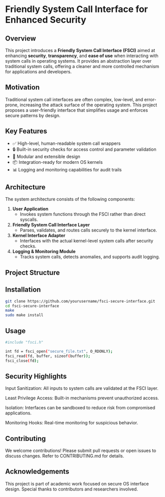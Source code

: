 # Friendly System Call Interface for Enhanced Security

## Overview

This project introduces a **Friendly System Call Interface (FSCI)** aimed at enhancing **security**, **transparency**, and **ease of use** when interacting with system calls in operating systems. It provides an abstraction layer over traditional system calls, offering a cleaner and more controlled mechanism for applications and developers.

## Motivation

Traditional system call interfaces are often complex, low-level, and error-prone, increasing the attack surface of the operating system. This project proposes a user-friendly interface that simplifies usage and enforces secure patterns by design.

## Key Features

- ✅ High-level, human-readable system call wrappers  
- 🔒 Built-in security checks for access control and parameter validation  
- 🔧 Modular and extensible design  
- 📦 Integration-ready for modern OS kernels  
- 📊 Logging and monitoring capabilities for audit trails

## Architecture

The system architecture consists of the following components:

1. **User Application**  
   - Invokes system functions through the FSCI rather than direct syscalls.
2. **Friendly System Call Interface Layer**  
   - Parses, validates, and routes calls securely to the kernel interface.
3. **Kernel Interface Adapter**  
   - Interfaces with the actual kernel-level system calls after security checks.
4. **Logging & Monitoring Module**  
   - Tracks system calls, detects anomalies, and supports audit logging.

## Project Structure


## Installation
```bash
git clone https://github.com/yourusername/fsci-secure-interface.git
cd fsci-secure-interface
make
sudo make install
```


## Usage

```bash
#include "fsci.h"

int fd = fsci_open("secure_file.txt", O_RDONLY);
fsci_read(fd, buffer, sizeof(buffer));
fsci_close(fd);
```

## Security Highlights
Input Sanitization: All inputs to system calls are validated at the FSCI layer.

Least Privilege Access: Built-in mechanisms prevent unauthorized access.

Isolation: Interfaces can be sandboxed to reduce risk from compromised applications.

Monitoring Hooks: Real-time monitoring for suspicious behavior.

## Contributing
We welcome contributions! Please submit pull requests or open issues to discuss changes. Refer to CONTRIBUTING.md for details.

## Acknowledgements
This project is part of academic work focused on secure OS interface design. Special thanks to contributors and researchers involved.
